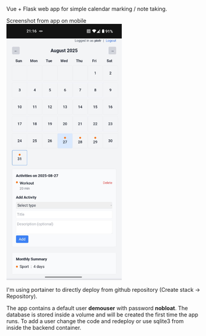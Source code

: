 Vue + Flask web app for simple calendar marking / note taking.

Screenshot from app on mobile
<img src="cal-image.jpg" alt="calendar app on mobile" width="300"/>


I'm using portainer to directly deploy from github repository (Create stack -> Repository).

The app contains a default user __demouser__ with password __nobloat__.
The database is stored inside a volume and will be created the first time the app runs.
To add a user change the code and redeploy or use sqlite3 from inside the backend container.
